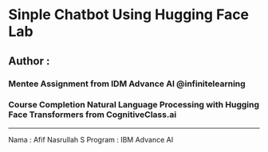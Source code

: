 # Sinple Chatbot Using Hugging Face Lab
## Author : 

### Mentee Assignment from IDM Advance AI @infinitelearning
### Course Completion Natural Language Processing with Hugging Face Transformers from CognitiveClass.ai
---

Nama : Afif Nasrullah S
Program : IBM Advance AI
